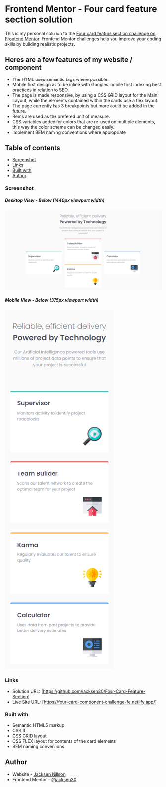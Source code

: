# Frontend Mentor - Four card feature section solution

This is my personal solution to the [Four card feature section challenge on Frontend Mentor](https://www.frontendmentor.io/challenges/four-card-feature-section-weK1eFYK). Frontend Mentor challenges help you improve your coding skills by building realistic projects. 

## Heres are a few features of my website / component

* The HTML uses semantic tags where possible.
* Mobile first design as to be inline with Googles mobile first indexing best practices in relation to SEO.
* The page is made responsive, by using a CSS GRID layout for the Main Layout, while the elements contained within the cards use a flex layout. 
* The page currently has 3 breakpoints but more could be added in the future.
* Rems are used as the prefered unit of measure. 
* CSS variables added for colors that are re-used on multiple elements, this way the color scheme can be changed easily.
* Implement BEM naming conventions where appropriate


## Table of contents

  - [Screenshot](#screenshot)
  - [Links](#links)
  - [Built with](#built-with)
  - [Author](#author)

### Screenshot
##### Desktop View - Below (1440px viewport width)
![Desktop Screenshot](./images/desktop-view.png)

##### Mobile View - Below (375px viewport width)
![Mobile Screenshot](./images/mobile-view-p1.png)
![Mobile Screenshot](./images/mobile-view-p2.png)


### Links

- Solution URL: [https://github.com/jacksen30/Four-Card-Feature-Section]
- Live Site URL: [https://four-card-component-challenge-fe.netlify.app/]

### Built with

- Semantic HTML5 markup
- CSS 3
- CSS GRID layout
- CSS FLEX layout for contents of the card elements
- BEM naming conventions

## Author

- Website - [Jacksen Nillson](https://devbyjacksen.com/)
- Frontend Mentor - [@jacksen30](https://www.frontendmentor.io/profile/jacksen30)